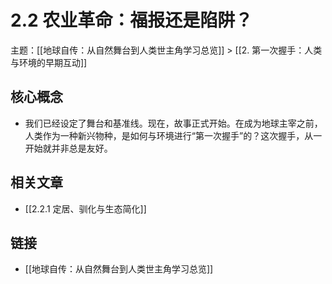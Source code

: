 # 2.2 农业革命：福报还是陷阱？

主题：[[地球自传：从自然舞台到人类世主角学习总览]] > [[2. 第一次握手：人类与环境的早期互动]]

## 核心概念

- 我们已经设定了舞台和基准线。现在，故事正式开始。在成为地球主宰之前，人类作为一种新兴物种，是如何与环境进行“第一次握手”的？这次握手，从一开始就并非总是友好。

## 相关文章

- [[2.2.1 定居、驯化与生态简化]]

## 链接

- [[地球自传：从自然舞台到人类世主角学习总览]]

